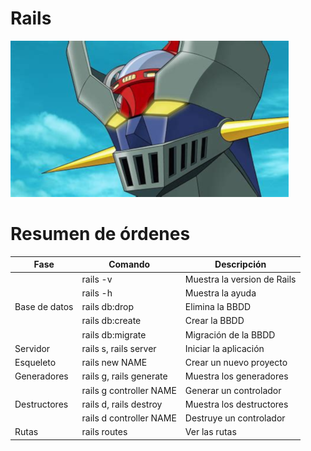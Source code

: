 
# Rails

![](images/cabeza.png)

# Resumen de órdenes

| Fase          | Comando                 | Descripción                 |
| ------------- | ----------------------- | --------------------------- |
|               | rails -v                | Muestra la version de Rails |
|               | rails -h                | Muestra la ayuda            |
| Base de datos | rails db:drop           | Elimina la BBDD |
|               | rails db:create         | Crear la BBDD |
|               | rails db:migrate        | Migración de la BBDD |
| Servidor      | rails s, rails server   | Iniciar la aplicación |
| Esqueleto     | rails new NAME          | Crear un nuevo proyecto     |
| Generadores   | rails g, rails generate | Muestra los generadores |
|               | rails g controller NAME | Generar un controlador |
| Destructores  | rails d, rails destroy  | Muestra los destructores |
|               | rails d controller NAME | Destruye un controlador |
| Rutas         | rails routes            | Ver las rutas |
